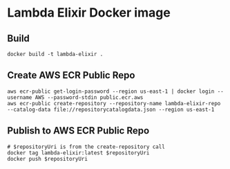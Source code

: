 # Lambda Elixir Docker image

## Build
```
docker build -t lambda-elixir .
```

## Create AWS ECR Public Repo
```
aws ecr-public get-login-password --region us-east-1 | docker login --username AWS --password-stdin public.ecr.aws
aws ecr-public create-repository --repository-name lambda-elixir-repo --catalog-data file://repositorycatalogdata.json --region us-east-1
```

## Publish to AWS ECR Public Repo
```
# $repositoryUri is from the create-repository call 
docker tag lambda-elixir:latest $repositoryUri
docker push $repositoryUri
```